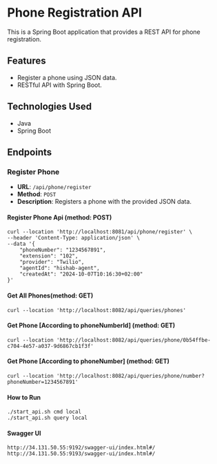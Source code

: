 # Phone Registration API

This is a Spring Boot application that provides a REST API for phone registration.

## Features
- Register a phone using JSON data.
- RESTful API with Spring Boot.

## Technologies Used
- Java
- Spring Boot

## Endpoints

### Register Phone

- **URL**: `/api/phone/register`
- **Method**: `POST`
- **Description**: Registers a phone with the provided JSON data.

#### Register Phone Api (method: POST)
```agsl
curl --location 'http://localhost:8081/api/phone/register' \
--header 'Content-Type: application/json' \
--data '{
    "phoneNumber": "1234567891",
    "extension": "102",
    "provider": "Twilio",
    "agentId": "hishab-agent",
    "createdAt": "2024-10-07T10:16:30+02:00"
}'
```

#### Get All Phones(method: GET)
```agsl
curl --location 'http://localhost:8082/api/queries/phones'
```

#### Get Phone [According to phoneNumberId] (method: GET)
```agsl
curl --location 'http://localhost:8082/api/queries/phone/0b54ffbe-c704-4e57-a037-9d6867cb1f3f'
```

#### Get Phone [According to phoneNumber] (method: GET)
```agsl
curl --location 'http://localhost:8082/api/queries/phone/number?phoneNumber=1234567891'
```
#### How to Run
```agsl
./start_api.sh cmd local
./start_api.sh query local

```

#### Swagger UI
```agsl
http://34.131.50.55:9192/swagger-ui/index.html#/
http://34.131.50.55:9193/swagger-ui/index.html#/
```
